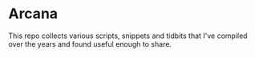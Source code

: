 # Arcana
This repo collects various scripts, snippets and tidbits that I've compiled over the years and found useful enough to share.
